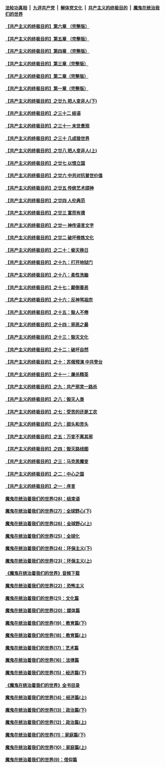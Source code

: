 ####  [法轮功真相](../../../../basic/blob/master/README.md?t=03040326) &nbsp;|&nbsp; [九评共产党](../../../../9ping.md/blob/master/README.md?t=03040326) &nbsp;|&nbsp; [解体党文化](../../../../jtdwh.md/blob/master/README.md?t=03040326)  &nbsp;|&nbsp; [共产主义的终极目的](../../../../gczydzjmd.md/blob/master/README.md?t=03040326) &nbsp;|&nbsp; [魔鬼在统治我们的世界](../../../../mgztzwmdsj.md/blob/master/README.md?t=03040326) 

#### [【共产主义的终极目的】第六章 （完整版）](../pages/nsc422/n11428913.md?t=03040326) 

#### [【共产主义的终极目的】第五章 （完整版）](../pages/nsc422/n11428912.md?t=03040326) 

#### [【共产主义的终极目的】第四章 （完整版）](../pages/nsc422/n11428907.md?t=03040326) 

#### [【共产主义的终极目的】第三章（完整版）](../pages/nsc422/n11428848.md?t=03040326) 

#### [【共产主义的终极目的】第二章（完整版）](../pages/nsc422/n11428831.md?t=03040326) 

#### [【共产主义的终极目的】第一章（完整版）](../pages/nsc422/n11417651.md?t=03040326) 

#### [【共产主义的终极目的】之廿九 把人变非人(下)](../pages/nsc422/n11344140.md?t=03040326) 

#### [【共产主义的终极目的】之三十二 结语](../pages/nsc422/n11360535.md?t=03040326) 

#### [【共产主义的终极目的】之三十一 末世景观](../pages/nsc422/n11351129.md?t=03040326) 

#### [【共产主义的终极目的】之三十 几成狼世界](../pages/nsc422/n11348280.md?t=03040326) 

#### [【共产主义的终极目的】之廿八 把人变非人(上)](../pages/nsc422/n11340492.md?t=03040326) 

#### [【共产主义的终极目的】之廿七 以恨立国](../pages/nsc422/n11336944.md?t=03040326) 

#### [【共产主义的终极目的】之廿六 中共对抗普世价值](../pages/nsc422/n11324785.md?t=03040326) 

#### [【共产主义的终极目的】之廿五 传统艺术颂神](../pages/nsc422/n11296396.md?t=03040326) 

#### [【共产主义的终极目的】之廿四 人伦典范](../pages/nsc422/n11296397.md?t=03040326) 

#### [【共产主义的终极目的】之廿三 富而有德](../pages/nsc422/n11283598.md?t=03040326) 

#### [【共产主义的终极目的】之廿一 神传语言文字](../pages/nsc422/n11263265.md?t=03040326) 

#### [【共产主义的终极目的】之廿二 破坏修炼文化](../pages/nsc422/n11245728.md?t=03040326) 

#### [【共产主义的终极目的】之二十：偷天换日](../pages/nsc422/n11238846.md?t=03040326) 

#### [【共产主义的终极目的】之十九：打开地狱门](../pages/nsc422/n11206376.md?t=03040326) 

#### [【共产主义的终极目的】之十八：柔性洗脑](../pages/nsc422/n11199994.md?t=03040326) 

#### [【共产主义的终极目的】之十七：颠倒善恶](../pages/nsc422/n11179782.md?t=03040326) 

#### [【共产主义的终极目的】之十六：反神骂祖宗](../pages/nsc422/n11166798.md?t=03040326) 

#### [【共产主义的终极目的】之十五：毁人不倦](../pages/nsc422/n11166792.md?t=03040326) 

#### [【共产主义的终极目的】之十四：邪恶之最](../pages/nsc422/n11150249.md?t=03040326) 

#### [【共产主义的终极目的】之十三：毁灭文化](../pages/nsc422/n11135227.md?t=03040326) 

#### [【共产主义的终极目的】之十二：破坏自然](../pages/nsc422/n11135214.md?t=03040326) 

#### [【共产主义的终极目的】之十：苏俄预演 中共登台](../pages/nsc422/n11118424.md?t=03040326) 

#### [【共产主义的终极目的】之十一：屠杀精英](../pages/nsc422/n11118442.md?t=03040326) 

#### [【共产主义的终极目的】之九：共产邪灵一路杀](../pages/nsc422/n11114139.md?t=03040326) 

#### [【共产主义的终极目的】之八：毁灭人类](../pages/nsc422/n11108503.md?t=03040326) 

#### [【共产主义的终极目的】之七：受苦的还是工农](../pages/nsc422/n11101809.md?t=03040326) 

#### [【共产主义的终极目的】之六：甜头和苦头](../pages/nsc422/n11096971.md?t=03040326) 

#### [【共产主义的终极目的】之五：万变不离其邪](../pages/nsc422/n11091285.md?t=03040326) 

#### [【共产主义的终极目的】之四：毁灭路线图](../pages/nsc422/n11086284.md?t=03040326) 

#### [【共产主义的终极目的】之三：马克思魔变](../pages/nsc422/n11061941.md?t=03040326) 

#### [【共产主义的终极目的】之二：中心之国](../pages/nsc422/n11047728.md?t=03040326) 

#### [【共产主义的终极目的】之一：序言](../pages/nsc422/n11086077.md?t=03040326) 

#### [魔鬼在统治着我们的世界(28)：结束语](../pages/nsc422/n10936246.md?t=03040326) 

#### [魔鬼在统治着我们的世界(27)：全球野心(下)](../pages/nsc422/n10928319.md?t=03040326) 

#### [魔鬼在统治着我们的世界(26)：全球野心(上)](../pages/nsc422/n10900318.md?t=03040326) 

#### [魔鬼在统治着我们的世界(25)：全球化](../pages/nsc422/n10788205.md?t=03040326) 

#### [魔鬼在统治着我们的世界(24)：环保主义(下)](../pages/nsc422/n10695307.md?t=03040326) 

#### [魔鬼在统治着我们的世界(23)：环保主义(上)](../pages/nsc422/n10688613.md?t=03040326) 

#### [《魔鬼在统治着我们的世界》音频下载](../pages/nsc422/n10635553.md?t=03040326) 

#### [魔鬼在统治着我们的世界(22)：恐怖主义](../pages/nsc422/n10614727.md?t=03040326) 

#### [魔鬼在统治着我们的世界(21)：文化篇](../pages/nsc422/n10597706.md?t=03040326) 

#### [魔鬼在统治着我们的世界(20)：媒体篇](../pages/nsc422/n10586579.md?t=03040326) 

#### [魔鬼在统治着我们的世界(19)：教育篇(下)](../pages/nsc422/n10564808.md?t=03040326) 

#### [魔鬼在统治着我们的世界(18)：教育篇(上)](../pages/nsc422/n10526970.md?t=03040326) 

#### [魔鬼在统治着我们的世界(17)：艺术篇](../pages/nsc422/n10499093.md?t=03040326) 

#### [魔鬼在统治着我们的世界(16)：法律篇](../pages/nsc422/n10485969.md?t=03040326) 

#### [魔鬼在统治着我们的世界(15)：经济篇(下)](../pages/nsc422/n10469975.md?t=03040326) 

#### [《魔鬼在统治着我们的世界》全书目录](../pages/nsc422/n10464261.md?t=03040326) 

#### [魔鬼在统治着我们的世界(14)：经济篇(上)](../pages/nsc422/n10457370.md?t=03040326) 

#### [魔鬼在统治着我们的世界(13)：政治篇(下)](../pages/nsc422/n10448270.md?t=03040326) 

#### [魔鬼在统治着我们的世界(12)：政治篇(上)](../pages/nsc422/n10444576.md?t=03040326) 

#### [魔鬼在统治着我们的世界(11)：家庭篇(下)](../pages/nsc422/n10440961.md?t=03040326) 

#### [魔鬼在统治着我们的世界(10)：家庭篇(上)](../pages/nsc422/n10435448.md?t=03040326) 

#### [魔鬼在统治着我们的世界(9)：信仰篇](../pages/nsc422/n10432159.md?t=03040326) 

